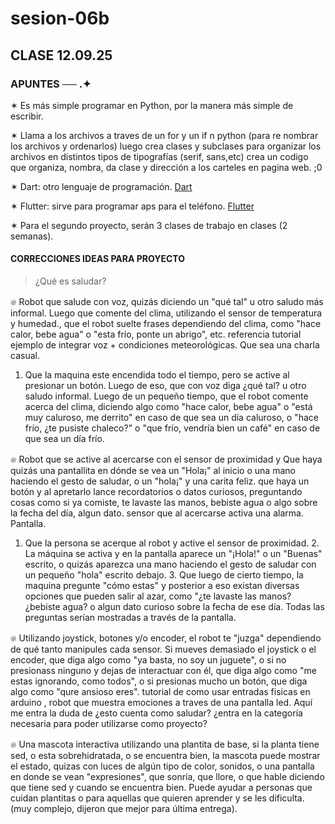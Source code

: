 # sesion-06b
## CLASE 12.09.25
### APUNTES ── .✦

✶ Es más simple programar en Python, por la manera más simple de escribir.

✶ Llama a los archivos a traves de un for y un if n python (para re nombrar los archivos y ordenarlos)
luego crea clases y subclases para organizar los archivos en distintos tipos de tipografías (serif, sans,etc) 
crea un codigo que organiza, nombra, da clase y dirección a los carteles en pagina web. ;0

✶ Dart: otro lenguaje de programación. [Dart](https://dart.dev/)

✶ Flutter: sirve para programar aps para el teléfono. [Flutter](https://flutter.dev/?gad_campaignid=13034410696)

✶ Para el segundo proyecto, serán 3 clases de trabajo en clases (2 semanas).

#### CORRECCIONES IDEAS PARA PROYECTO
> ¿Qué es saludar?

𔓘 Robot que salude con voz, quizás diciendo un "qué tal" u otro saludo más informal. Luego que comente del clima, utilizando el sensor de temperatura y humedad., que el robot suelte frases dependiendo del clima, como "hace calor, bebe agua" o "esta frío, ponte un abrigo", etc. referencia tutorial ejemplo de integrar voz + condiciones meteorológicas. Que sea una charla casual.
1. Que la maquina este encendida todo el tiempo, pero se active al presionar un botón. Luego de eso, que con voz diga ¿qué tal? u otro saludo informal. Luego de un pequeño tiempo, que el robot comente acerca del clima, diciendo algo como "hace calor, bebe agua" o "está muy caluroso, me derrito" en caso de que sea un día caluroso, o "hace frío, ¿te pusiste chaleco?" o "que frío, vendría bien un café" en caso de que sea un día frío.

𔓘 Robot que se active al acercarse con el sensor de proximidad y  Que haya quizás una pantallita en dónde se vea un "Hola¡" al inicio o una mano haciendo el gesto de saludar, o un "hola¡" y una carita feliz. que haya un botón y al apretarlo lance recordatorios o datos curiosos, preguntando cosas como si ya comiste, te lavaste las manos, bebiste agua o algo sobre la fecha del día, algun dato. sensor que al acercarse activa una alarma. Pantalla.
1. Que la persona se acerque al robot y active el sensor de proximidad. 2. La máquina se activa y en la pantalla aparece un "¡Hola!" o un "Buenas" escrito, o quizás aparezca una mano haciendo el gesto de saludar con un pequeño "hola" escrito debajo. 3. Que luego de cierto tiempo, la maquina pregunte "cómo estas" y posterior a eso existan diversas opciones que pueden salir al azar, como "¿te lavaste las manos? ¿bebiste agua? o algun dato curioso sobre la fecha de ese día. Todas las preguntas serían mostradas a través de la pantalla.

𔓘 Utilizando joystick, botones y/o encoder, el robot te "juzga" dependiendo de qué tanto manipules cada sensor. Si mueves demasiado el joystick o el encoder, que diga algo como "ya basta, no soy un juguete", o si no presionass ninguno y dejas de interactuar con él, que diga algo como "me estas ignorando, como todos", o si presionas mucho un botón, que diga algo como "qure ansioso eres". tutorial de como usar entradas fisicas en arduino , robot que muestra emociones a traves de una pantalla led. Aquí me entra la duda de ¿esto cuenta como saludar? ¿entra en la categoría necesaria para poder utilizarse como proyecto?

𔓘 Una mascota interactiva utilizando una plantita de base, si la planta tiene sed, o esta sobrehidratada, o se encuentra bien, la mascota puede mostrar el estado, quizas con luces de algún tipo de color, sonidos, o una pantalla en donde se vean "expresiones", que sonría, que llore, o que hable diciendo que tiene sed y cuando se encuentra bien. Puede ayudar a personas que cuidan plantitas o para aquellas que quieren aprender y se les dificulta. (muy complejo, dijeron que mejor para última entrega).
